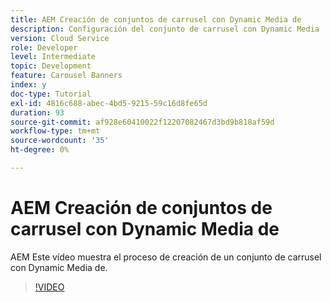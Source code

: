 ```yaml
---
title: AEM Creación de conjuntos de carrusel con Dynamic Media de
description: Configuración del conjunto de carrusel con Dynamic Media
version: Cloud Service
role: Developer
level: Intermediate
topic: Development
feature: Carousel Banners
index: y
doc-type: Tutorial
exl-id: 4816c688-abec-4bd5-9215-59c16d8fe65d
duration: 93
source-git-commit: af928e60410022f12207082467d3bd9b818af59d
workflow-type: tm+mt
source-wordcount: '35'
ht-degree: 0%

---
```


# AEM Creación de conjuntos de carrusel con Dynamic Media de

AEM Este vídeo muestra el proceso de creación de un conjunto de carrusel con Dynamic Media de.

>[!VIDEO](https://video.tv.adobe.com/v/335380?quality=12&learn=on)

